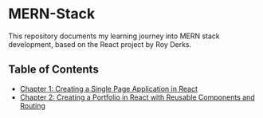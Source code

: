 # MERN-Stack

This repository documents my learning journey into MERN stack development, based on the React project by Roy Derks.

## Table of Contents
- [Chapter 1: Creating a Single Page Application in React](Creating_a_Single-Page_Application_in_React)
- [Chapter 2: Creating a Portfolio in React with Reusable Components and Routing](chapter-2)

